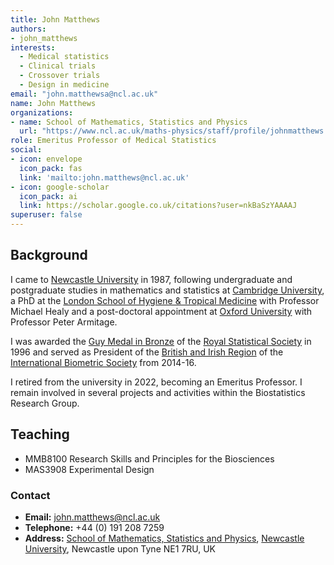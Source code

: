 ```yaml
---
title: John Matthews
authors:
- john_matthews
interests:
  - Medical statistics
  - Clinical trials
  - Crossover trials
  - Design in medicine
email: "john.matthewsa@ncl.ac.uk"
name: John Matthews
organizations:
- name: School of Mathematics, Statistics and Physics
  url: "https://www.ncl.ac.uk/maths-physics/staff/profile/johnmatthews.html#background"
role: Emeritus Professor of Medical Statistics
social:
- icon: envelope
  icon_pack: fas
  link: 'mailto:john.matthews@ncl.ac.uk'
- icon: google-scholar
  icon_pack: ai
  link: https://scholar.google.co.uk/citations?user=nkBaSzYAAAAJ
superuser: false
---
```


## Background

I came to [Newcastle University](https://www.ncl.ac.uk/) in 1987, following undergraduate and postgraduate studies in mathematics and statistics at [Cambridge University](https://www.cam.ac.uk/), a PhD at the [London School of Hygiene & Tropical Medicine](https://www.lshtm.ac.uk/) with Professor Michael Healy and a post-doctoral appointment at [Oxford University](http://www.ox.ac.uk/) with Professor Peter Armitage.

I was awarded the [Guy Medal in Bronze](https://www.rss.org.uk/RSS/About/Recognising_Statistical_Excellence/Honours/Guy_Medals/RSS/About_the_RSS/Recognising_statistical_excellence_sub/Guy_Medals.aspx?hkey=38a59a2e-177e-4c59-ab66-47e6bc9685a8) of the [Royal Statistical Society](https://www.rss.org.uk/) in 1996 and served as President of the [British and Irish Region](https://biometricsociety.org.uk/) of the [International Biometric Society](https://www.biometricsociety.org/) from 2014-16.

I retired from the university in 2022, becoming an Emeritus Professor. I remain involved in several projects and activities within the Biostatistics Research Group.

## Teaching

- MMB8100 Research Skills and Principles for the Biosciences
- MAS3908 Experimental Design

### Contact

- __Email:__ [john.matthews@ncl.ac.uk](mailto:john.matthews@ncl.ac.uk)
- __Telephone:__ +44 (0) 191 208 7259
- __Address:__ [School of Mathematics, Statistics and Physics](https://www.ncl.ac.uk/maths-physics/), [Newcastle University](https://www.ncl.ac.uk/), Newcastle upon Tyne NE1 7RU, UK
